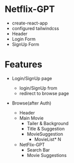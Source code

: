 
# Netflix-GPT

 - create-react-app
 - configured tailwindcss
 - Header
 - Login Form
 - SignUp Form
 


# Features

- Login/SignUp page
  - login/SignUp from
  - redirect to browse page
  
- Browse(after Auth)
  - Header
  - Main Movie
    - Tailer & Background
    - Title & Suggestion
    - MovieSuggestion
      - MovieList* N
  - NetFlix-GPT
    - Search Bar
    - Movie Suggestions


